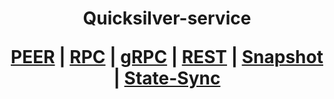 <h1 align="center"> Quicksilver-service
  
 [PEER](https://github.com/YTWOFUND/Quicksilver-service/blob/main/Quicksilver-Peer.md)   |   [RPC](https://github.com/YTWOFUND/Quicksilver-service/blob/main/Quicksilver-RPC.md)   |   [gRPC](https://github.com/YTWOFUND/Quicksilver-service/blob/main/Quicksilver-gRPC.md)    |   [REST](https://github.com/YTWOFUND/Quicksilver-service/blob/main/Quicksilver-Rest.md)    |   [Snapshot](https://github.com/YTWOFUND/Quicksilver-service/blob/main/Snapshot.md)   |   [State-Sync]()
